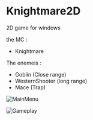 # Knightmare2D
2D game for windows

the MC :
- Knightmare

The enemeis :

- Goblin (Close range)
- WesternShooter (long range)
- Mace (Trap)

![MainMenu](https://github.com/NadjibPM/Knightmare2D/assets/124353550/8b942c5a-bf66-4dd0-b7a1-89cd760e0c40)

![Gameplay](https://github.com/NadjibPM/Knightmare2D/assets/124353550/0192dec0-385d-4e68-a148-cf0b2347108c)
